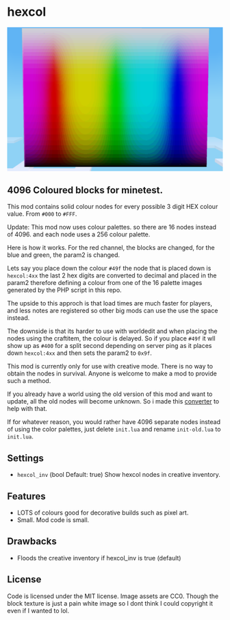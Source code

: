 # hexcol

![Mod Screenshot](screenshot.png)

## 4096 Coloured blocks for minetest.

This mod contains solid colour nodes for every possible 3 digit HEX colour value. From `#000` to `#FFF`.

Update: This mod now uses colour palettes. so there are 16 nodes instead of 4096.
and each node uses a 256 colour palette.

Here is how it works. For the red channel, the blocks are changed, for the blue and green, the param2 is changed.

Lets say you place down the colour `#49f` the node that is placed down is `hexcol:4xx` the last 2 hex digits are converted to decimal and placed in the param2 therefore defining a colour from one of the 16 palette images generated by the PHP script in this repo.

The upside to this approch is that load times are much faster for players, and less notes are registered so other big mods can use the use the space instead. 

The downside is that its harder to use with worldedit and when placing the nodes using the craftitem, the colour is delayed. So if you place `#49f` it wll show up as `#400` for a split second depending on server ping as it places down `hexcol:4xx` and then sets the param2 to `0x9f`.

This mod is currently only for use with creative mode. There is no way to obtain the nodes in survival. Anyone is welcome to make a mod to provide such a method.

If you already have a world using the old version of this mod and want to update, all the old nodes will become unknown. So i made this [converter](https://github.com/JasonTable/hexcol-colvert) to help with that.

If for whatever reason, you would rather have 4096 separate nodes instead of using the color palettes, just delete `init.lua` and rename `init-old.lua` to `init.lua`.

## Settings

* `hexcol_inv` (bool Default: true) Show hexcol nodes in creative inventory.

## Features

* LOTS of colours good for decorative builds such as pixel art.
* Small. Mod code is small.

## Drawbacks

* Floods the creative inventory if hexcol_inv is true (default)

## License

Code is licensed under the MIT license. Image assets are CC0. Though the block texture is just a pain white image so I dont think I could copyright it even if I wanted to lol.
